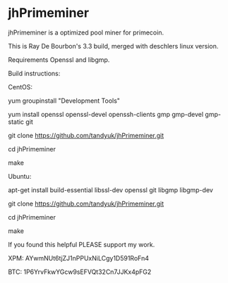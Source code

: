 jhPrimeminer
============

jhPrimeminer is a optimized pool miner for primecoin.

This is Ray De Bourbon's 3.3 build, merged with deschlers linux version.

Requirements
Openssl and libgmp.



Build instructions:

CentOS:

yum groupinstall "Development Tools"

yum install openssl openssl-devel openssh-clients gmp gmp-devel gmp-static git

git clone https://github.com/tandyuk/jhPrimeminer.git

cd jhPrimeminer

make


Ubuntu:

apt-get install build-essential libssl-dev openssl git libgmp libgmp-dev

git clone https://github.com/tandyuk/jhPrimeminer.git

cd jhPrimeminer

make



If you found this helpful PLEASE support my work.

XPM: AYwmNUt6tjZJ1nPPUxNiLCgy1D591RoFn4

BTC: 1P6YrvFkwYGcw9sEFVQt32Cn7JJKx4pFG2
